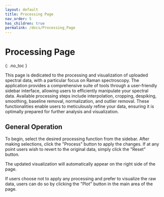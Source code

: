 ```yaml
---
layout: default
title: Processing Page
nav_order: 5
has_children: true
permalink: /docs/Processing_Page
---
```


# Processing Page
{: .no_toc }

This page is dedicated to the processing and visualization of uploaded spectral data, with a particular focus on Raman spectroscopy. The application provides a comprehensive suite of tools through a user-friendly sidebar interface, allowing users to efficiently manipulate your spectral data. Available processing steps include interpolation, cropping, despiking, smoothing, baseline removal, normalization, and outlier removal. These functionalities enable users to meticulously refine your data, ensuring it is optimally prepared for further analysis and visualization.


## General Operation

To begin, select the desired processing function from the sidebar. After making selections, click the "Process" button to apply the changes. If at any point users wish to revert to the original data, simply click the "Reset" button.

The updated visualization will automatically appear on the right side of the page.

If users choose not to apply any processing and prefer to visualize the raw data, users can do so by clicking the "Plot" button in the main area of the page.